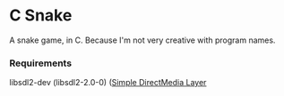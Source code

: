 # C Snake
A snake game, in C. Because I'm not very creative with program names.

### Requirements
libsdl2-dev (libsdl2-2.0-0) ([Simple DirectMedia Layer](https://www.libsdl.org/)

